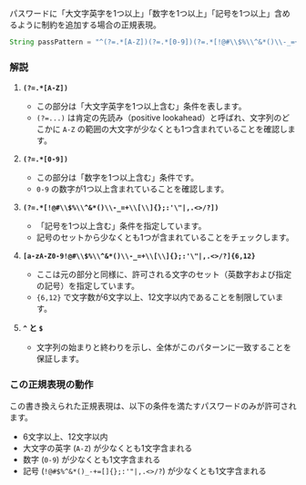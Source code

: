 パスワードに「大文字英字を1つ以上」「数字を1つ以上」「記号を1つ以上」含めるように制約を追加する場合の正規表現。

```java
String passPattern = "^(?=.*[A-Z])(?=.*[0-9])(?=.*[!@#\\$%\\^&*()\\-_=+\\[\\]{};:'\"|,.<>/?])[a-zA-Z0-9!@#\\$%\\^&*()\\-_=+\\[\\]{};:'\"|,.<>/?]{6,12}$";
```

### 解説

1. **`(?=.*[A-Z])`**  
   - この部分は「大文字英字を1つ以上含む」条件を表します。
   - `(?=...)` は肯定の先読み（positive lookahead）と呼ばれ、文字列のどこかに `A-Z` の範囲の大文字が少なくとも1つ含まれていることを確認します。

2. **`(?=.*[0-9])`**  
   - この部分は「数字を1つ以上含む」条件です。
   - `0-9` の数字が1つ以上含まれていることを確認します。

3. **`(?=.*[!@#\\$%\\^&*()\\-_=+\\[\\]{};:'\"|,.<>/?])`**  
   - 「記号を1つ以上含む」条件を指定しています。
   - 記号のセットから少なくとも1つが含まれていることをチェックします。

4. **`[a-zA-Z0-9!@#\\$%\\^&*()\\-_=+\\[\\]{};:'\"|,.<>/?]{6,12}`**  
   - ここは元の部分と同様に、許可される文字のセット（英数字および指定の記号）を指定しています。
   - `{6,12}` で文字数が6文字以上、12文字以内であることを制限しています。

5. **`^` と `$`**  
   - 文字列の始まりと終わりを示し、全体がこのパターンに一致することを保証します。

### この正規表現の動作
この書き換えられた正規表現は、以下の条件を満たすパスワードのみが許可されます。

- 6文字以上、12文字以内
- 大文字の英字 (`A-Z`) が少なくとも1文字含まれる
- 数字 (`0-9`) が少なくとも1文字含まれる
- 記号 (`!@#$%^&*()_-+=[]{};:'"|,.<>/?`) が少なくとも1文字含まれる
